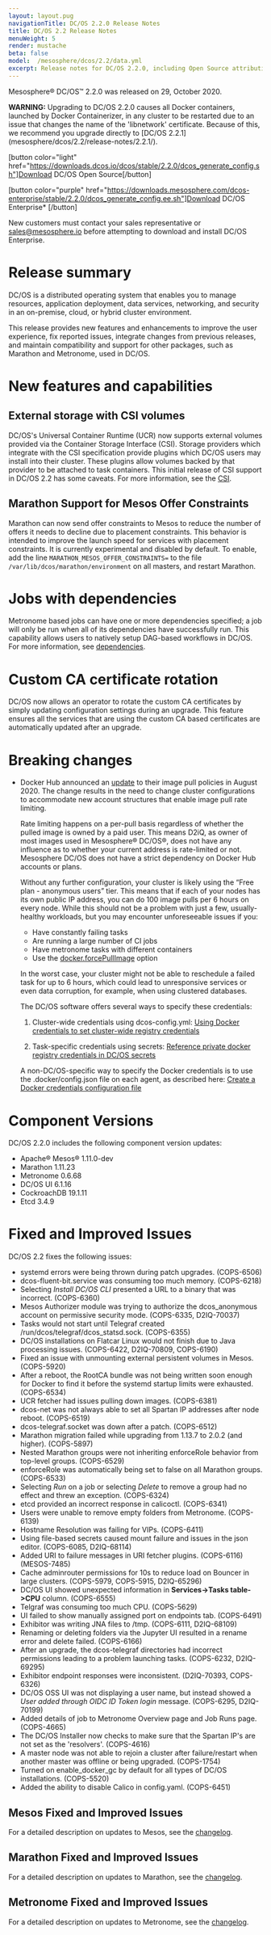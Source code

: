 ```yaml
---
layout: layout.pug
navigationTitle: DC/OS 2.2.0 Release Notes
title: DC/OS 2.2 Release Notes
menuWeight: 5
render: mustache
beta: false
model:  /mesosphere/dcos/2.2/data.yml
excerpt: Release notes for DC/OS 2.2.0, including Open Source attribution, and version policy.
---
```

Mesosphere&reg; DC/OS&trade; 2.2.0 was released on 29, October 2020.

<p class="message--warning"><strong>WARNING:</strong> Upgrading to DC/OS 2.2.0 causes all Docker containers, launched by Docker Containerizer, in any cluster to be restarted due to an issue that changes the name of the 'libnetwork' certificate. Because of this, we recommend you upgrade directly to [DC/OS 2.2.1](mesosphere/dcos/2.2/release-notes/2.2.1/).</p>

[button color="light" href="https://downloads.dcos.io/dcos/stable/2.2.0/dcos_generate_config.sh"]Download DC/OS Open Source[/button]

[button color="purple" href="https://downloads.mesosphere.com/dcos-enterprise/stable/2.2.0/dcos_generate_config.ee.sh"]Download DC/OS Enterprise* [/button]

New customers must contact your sales representative or <a href="mailto:sales@mesosphere.io">sales@mesosphere.io</a> before attempting to download and install DC/OS Enterprise.

# Release summary
DC/OS is a distributed operating system that enables you to manage resources, application deployment, data services, networking, and security in an on-premise, cloud, or hybrid cluster environment.

This release provides new features and enhancements to improve the user experience, fix reported issues, integrate changes from previous releases, and maintain compatibility and support for other packages, such as Marathon and Metronome, used in DC/OS.

# New features and capabilities 

## External storage with CSI volumes
DC/OS's Universal Container Runtime (UCR) now supports external volumes provided via the Container Storage Interface (CSI). Storage providers which integrate with the CSI specification provide plugins which DC/OS users may install into their cluster. These plugins allow volumes backed by that provider to be attached to task containers. This initial release of CSI support in DC/OS 2.2 has some caveats. For more information, see the [CSI](/mesosphere/dcos/2.2/storage/external-storage/csi/).

## Marathon Support for Mesos Offer Constraints
Marathon can now send offer constraints to Mesos to reduce the number of offers it needs to decline due to placement constraints. This behavior is intended to improve the launch speed for services with placement constraints. It is currently experimental and disabled by default. To enable, add the line `MARATHON_MESOS_OFFER_CONSTRAINTS=` to the file `/var/lib/dcos/marathon/environment` on all masters, and restart Marathon.

# Jobs with dependencies
Metronome based jobs can have one or more dependencies specified; a job will only be run when all of its dependencies have successfully run. This capability allows users to natively setup DAG-based workflows in DC/OS. For more information, see [dependencies](mesosphere/dcos/2.2/deploying-jobs/quickstart#dependencies).

# Custom CA certificate rotation
DC/OS now allows an operator to rotate the custom CA certificates by simply updating configuration settings during an upgrade. This feature ensures all the services that are using the custom CA based certificates are automatically updated after an upgrade. 

# Breaking changes
- Docker Hub announced an [update](https://www.docker.com/blog/scaling-docker-to-serve-millions-more-developers-network-egress/) to their image pull policies in August 2020. The change results in the need to change cluster configurations to accommodate new account structures that enable image pull rate limiting.

  Rate limiting happens on a per-pull basis regardless of whether the pulled image is owned by a paid user. This means D2iQ, as owner of most images used in Mesosphere® DC/OS®, does not have any influence as to whether your current address is rate-limited or not. Mesosphere DC/OS does not have a strict dependency on Docker Hub accounts or plans.

  Without any further configuration, your cluster is likely using the “Free plan - anonymous users” tier. This means that if each of your nodes has its own public IP address, you can do 100 image pulls per 6 hours on every node. While this should not be a problem with just a few, usually-healthy workloads, but you may encounter unforeseeable issues if you:

    - Have constantly failing tasks
    - Are running a large number of CI jobs
    - Have metronome tasks with different containers
    - Use the [docker.forcePullImage](https://mesosphere.github.io/marathon/docs/native-docker.html#forcing-a-docker-pull) option

  In the worst case, your cluster might not be able to reschedule a failed task for up to 6 hours, which could lead to unresponsive services or even data corruption, for example, when using clustered databases.

  The DC/OS software offers several ways to specify these credentials:

    1. Cluster-wide credentials using dcos-config.yml: [Using Docker credentials to set cluster-wide registry credentials](https://docs.d2iq.com/mesosphere/dcos/2.1/deploying-services/private-docker-registry/#using-cluster-docker-credentials-to-set-cluster-wide-registry-credentials)

    1. Task-specific credentials using secrets: [Reference private docker registry credentials in DC/OS secrets](https://docs.d2iq.com/mesosphere/dcos/2.1/deploying-services/private-docker-registry/#reference-private-docker-registry-credentials-in-dcos-secrets-enterprise)

  A non-DC/OS-specific way to specify the Docker credentials is to use the .docker/config.json file on each agent, as described here: 
[Create a Docker credentials configuration file](https://docs.d2iq.com/mesosphere/dcos/2.1/deploying-services/private-docker-registry/#create-a-docker-credentials-configuration-file)

# Component Versions
DC/OS 2.2.0 includes the following component version updates:

- Apache® Mesos® 1.11.0-dev
- Marathon 1.11.23
- Metronome 0.6.68
- DC/OS UI 6.1.16
- CockroachDB 19.1.11
- Etcd 3.4.9

# Fixed and Improved Issues
DC/OS 2.2 fixes the following issues:

- systemd errors were being thrown during patch upgrades. (COPS-6506)
- dcos-fluent-bit.service was consuming too much memory. (COPS-6218) 
- Selecting *Install DC/OS CLI* presented a URL to a binary that was incorrect. (COPS-6360)
- Mesos Authorizer module was trying to authorize the dcos_anonymous account on permissive security mode. (COPS-6335, D2IQ-70037) 
- Tasks would not start until Telegraf created /run/dcos/telegraf/dcos_statsd.sock. (COPS-6355)
- DC/OS installations on Flatcar Linux would not finish due to Java processing issues. (COPS-6422, D2IQ-70809, COPS-6190) 
- Fixed an issue with unmounting external persistent volumes in Mesos. (COPS-5920)
- After a reboot, the RootCA bundle was not being written soon enough for Docker to find it before the systemd startup limits were exhausted. (COPS-6534)
- UCR fetcher had issues pulling down images. (COPS-6381) 
- dcos-net was not always able to set all Spartan IP addresses after node reboot. (COPS-6519)
- dcos-telegraf.socket was down after a patch. (COPS-6512)
- Marathon migration failed while upgrading from 1.13.7 to 2.0.2 (and higher). (COPS-5897)
- Nested Marathon groups were not inheriting enforceRole behavior from top-level groups. (COPS-6529)
- enforceRole was automatically being set to false on all Marathon groups. (COPS-6533)
- Selecting *Run* on a job or selecting *Delete* to remove a group had no effect and threw an exception. (COPS-6324) 
- etcd provided an incorrect response in calicoctl. (COPS-6341)  
- Users were unable to remove empty folders from Metronome. (COPS-6139) 
- Hostname Resolution was failing for VIPs. (COPS-6411)  
- Using file-based secrets caused mount failure and issues in the json editor. (COPS-6085, D2IQ-68114)  
- Added URI to failure messages in URI fetcher plugins. (COPS-6116) (MESOS-7485)
- Cache adminrouter permissions for 10s to reduce load on Bouncer in large clusters. (COPS-5979, COPS-5915, D2IQ-65296)
- DC/OS UI showed unexpected information in **Services->Tasks table->CPU** column. (COPS-6555)
- Telgraf was consuming too much CPU. (COPS-5629)
- UI failed to show manually assigned port on endpoints tab. (COPS-6491)
- Exhibitor was writing JNA files to /tmp. (COPS-6111, D2IQ-68109) 
- Renaming or deleting folders via the Jupyter UI resulted in a rename error and delete failed. (COPS-6166)
- After an upgrade, the dcos-telegraf directories had incorrect permissions leading to a problem launching tasks. (COPS-6232, D2IQ-69295)
- Exhibitor endpoint responses were inconsistent. (D2IQ-70393, COPS-6326)  
- DC/OS OSS UI was not displaying a user name, but instead showed a *User added through OIDC ID Token login* message. (COPS-6295, D2IQ-70199) 
- Added details of job to Metronome Overview page and Job Runs page. (COPS-4665)
- The DC/OS Installer now checks to make sure that the Spartan IP's are not set as the 'resolvers'. (COPS-4616)
- A master node was not able to rejoin a cluster after failure/restart when another master was offline or being upgraded. (COPS-1754)
- Turned on enable_docker_gc by default for all types of DC/OS installations. (COPS-5520)
- Added the ability to disable Calico in config.yaml. (COPS-6451)

## Mesos Fixed and Improved Issues
For a detailed description on updates to Mesos, see the [changelog](https://github.com/apache/mesos/blob/master/CHANGELOG).

## Marathon Fixed and Improved Issues
For a detailed description on updates to Marathon, see the [changelog](https://github.com/mesosphere/marathon/blob/master/changelog.md).

## Metronome Fixed and Improved Issues
For a detailed description on updates to Metronome, see the [changelog](https://github.com/dcos/metronome/blob/master/changelog.md).
